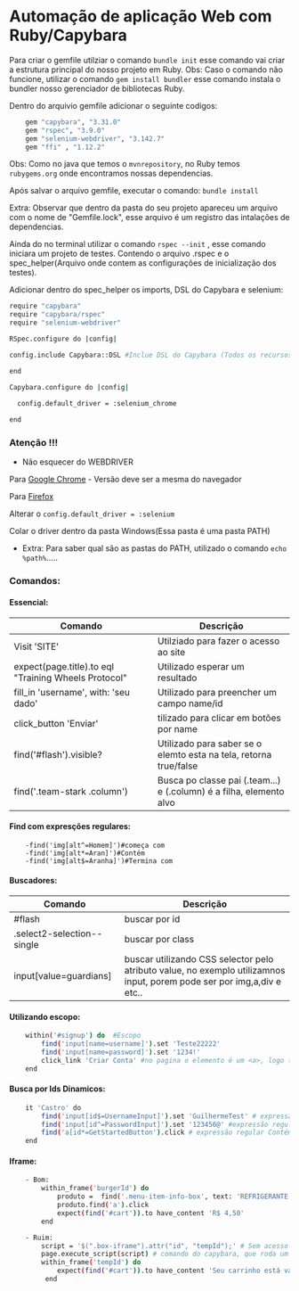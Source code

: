 # Automação de aplicação Web com Ruby/Capybara

Para criar o gemfile utilziar o comando `bundle init` esse comando vai criar a estrutura principal do nosso projeto em Ruby.
Obs: Caso o comando não funcione, utilizar o comando `gem install bundler` esse comando instala o bundler nosso gerenciador de bibliotecas Ruby.

Dentro do arquivio gemfile adicionar o seguinte codigos:
```sh
	gem "capybara", "3.31.0"
	gem "rspec", "3.9.0"
	gem "selenium-webdriver", "3.142.7"
	gem "ffi" , "1.12.2"
```
Obs: Como no java que temos o ` mvnrepository `, no Ruby temos `rubygems.org` onde encontramos nossas dependencias.

Após salvar o arquivo gemfile, executar o comando: `bundle install`

Extra: Observar que dentro da pasta do seu projeto apareceu um arquivo com o nome de "Gemfile.lock", esse arquivo
é um registro das intalações de dependencias.


Ainda do no terminal utilizar o comando `rspec --init` , esse comando iniciara um projeto de testes.
Contendo o arquivo .rspec e o spec_helper(Arquivo onde contem as configurações de inicialização dos testes).

Adicionar dentro do spec_helper os imports, DSL do Capybara e selenium:  

```sh
require "capybara" 
require "capybara/rspec" 
require "selenium-webdriver" 

RSpec.configure do |config|

config.include Capybara::DSL #Inclue DSL do Capybara (Todos os recursos)

end

Capybara.configure do |config|

  config.default_driver = :selenium_chrome
  
end

```

### Atenção !!!

- Não esquecer do WEBDRIVER

Para [Google Chrome](https://chromedriver.chromium.org/downloads)
 	- Versão deve ser a mesma do navegador

Para [Firefox](https://github.com/mozilla/geckodriver/releases)

Alterar o `config.default_driver = :selenium`

Colar o driver dentro da pasta Windows(Essa pasta é uma pasta PATH)

 - Extra: Para saber qual são as pastas do PATH, utilizado o comando `echo %path%`.....



### Comandos:

#### Essencial:
| Comando | Descrição |
| ------ | ------ |
|Visit 'SITE'|Utilziado para fazer o acesso ao site|
|expect(page.title).to eql "Training Wheels Protocol"| Utilizado esperar um resultado|
|fill_in 'username', with: 'seu dado'|Utilizado para preencher um campo name/id|
|click_button 'Enviar'|tilizado para clicar em botões por name|
|find('#flash').visible?|Utilizado para saber se o elemto esta na tela, retorna true/false|
|find('.team-stark .column')|Busca po classe pai (.team...) e (.column) é a filha, elemento alvo|

#### Find com expresções regulares:
		-find('img[alt^=Homem]')#começa com
       	-find('img[alt*=Aran]')#Contém
        -find('img[alt$=Aranha]')#Termina com
	


#### Buscadores:
| Comando | Descrição |
| ------ | ------ |
|#flash |buscar por id|
|.select2-selection--single | buscar por class|
|input[value=guardians] | buscar utilizando CSS selector pelo atributo value, no exemplo utilizamnos input, porem pode ser por img,a,div e etc..|
	

#### Utilizando escopo:

```sh
	within('#signup') do  #Escopo
        find('input[name=username]').set 'Teste22222'
        find('input[name=password]').set '1234!'
        click_link 'Criar Conta' #no pagina o elemento é um <a>, logo temos que usar click link
    end
```

#### Busca por Ids Dinamicos:
```sh
	it 'Castro' do
        find('input[id$=UsernameInput]').set 'GuilhermeTest' # expressão regular termina
        find('input[id^=PasswordInput]').set '123456@' #expressão regular começa com
        find('a[id*=GetStartedButton').click # expressão regular Contém 
    end
```

#### Iframe: 

```sh
	- Bom:
		within_frame('burgerId') do
			produto =  find('.menu-item-info-box', text: 'REFRIGERANTE')
			produto.find('a').click
			expect(find('#cart')).to have_content 'R$ 4,50'
		end
```
```sh
	- Ruim:
		script = '$(".box-iframe").attr("id", "tempId");' # Sem acesso ao  codigo fonte ou o dev não quer colocar Id
    	page.execute_script(script) # comando do capybara, que roda um script dentro da pagina
    	within_frame('tempId') do
         	expect(find('#cart')).to have_content 'Seu carrinho está vazio!'
    	 end
```
